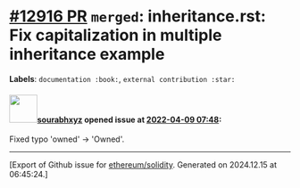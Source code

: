 # [\#12916 PR](https://github.com/ethereum/solidity/pull/12916) `merged`: inheritance.rst: Fix capitalization in multiple inheritance example
**Labels**: `documentation :book:`, `external contribution :star:`


#### <img src="https://avatars.githubusercontent.com/u/29835247?u=7caccf920bb6a0b94e10770a35fc4e494982dc07&v=4" width="50">[sourabhxyz](https://github.com/sourabhxyz) opened issue at [2022-04-09 07:48](https://github.com/ethereum/solidity/pull/12916):

Fixed typo 'owned' → 'Owned'.




-------------------------------------------------------------------------------



[Export of Github issue for [ethereum/solidity](https://github.com/ethereum/solidity). Generated on 2024.12.15 at 06:45:24.]
